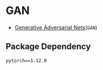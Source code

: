 # GAN

- [Generative Adversarial Nets](https://proceedings.neurips.cc/paper_files/paper/2014/file/5ca3e9b122f61f8f06494c97b1afccf3-Paper.pdf)(`GAN`)

## Package Dependency

```setup
pytorch==1.12.0
```
